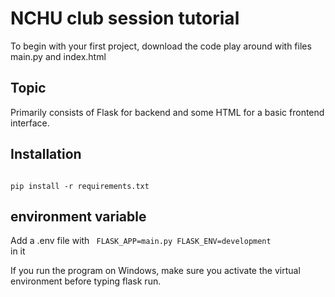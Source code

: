 


# NCHU club session tutorial
To begin with your first project, download the code play around with files main.py and index.html
## Topic
Primarily consists of Flask for backend and some HTML for a basic frontend interface. 
## Installation
<code>
pip install -r requirements.txt
</code>

## environment variable
Add a .env file with 
<code>
FLASK_APP=main.py
FLASK_ENV=development
</code>
in it

If you run the program on Windows, make sure you activate the virtual environment before typing flask run.
